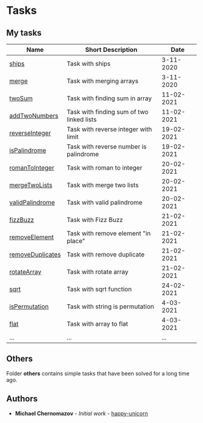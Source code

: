 # Tasks

## My tasks

| Name                                                                                      | Short Description                                          | Date       |
| ----------------------------------------------------------------------------------------- | ---------------------------------------------------------- | ---------- |
| [ships](https://github.com/happy-unicorn/tasks/blob/main/ships.js)                        | Task with ships                                            | 3-11-2020  |
| [merge](https://github.com/happy-unicorn/tasks/blob/main/merge.js)                        | Task with merging arrays                                   | 3-11-2020  |
| [twoSum](https://github.com/happy-unicorn/tasks/blob/main/twoSum.js)                      | Task with finding sum in array                             | 11-02-2021 |
| [addTwoNumbers](https://github.com/happy-unicorn/tasks/blob/main/addTwoNumbers.js)        | Task with finding sum of two linked lists                  | 11-02-2021 |
| [reverseInteger](https://github.com/happy-unicorn/tasks/blob/main/reverseInteger.js)      | Task with reverse integer with limit                       | 19-02-2021 |
| [isPalindrome](https://github.com/happy-unicorn/tasks/blob/main/isPalindrome.js)          | Task with reverse number is palindrome                     | 19-02-2021 |
| [romanToInteger](https://github.com/happy-unicorn/tasks/blob/main/romanToInteger.js)      | Task with roman to integer                                 | 20-02-2021 |
| [mergeTwoLists](https://github.com/happy-unicorn/tasks/blob/main/mergeTwoLists.js)        | Task with merge two lists                                  | 20-02-2021 |
| [validPalindrome](https://github.com/happy-unicorn/tasks/blob/main/validPalindrome.js)    | Task with valid palindrome                                 | 20-02-2021 |
| [fizzBuzz](https://github.com/happy-unicorn/tasks/blob/main/fizzBuzz.js)                  | Task with Fizz Buzz                                        | 21-02-2021 |
| [removeElement](https://github.com/happy-unicorn/tasks/blob/main/removeElement.js)        | Task with remove element "in place"                        | 21-02-2021 |
| [removeDuplicates](https://github.com/happy-unicorn/tasks/blob/main/removeDuplicates.js)  | Task with remove duplicate                                 | 21-02-2021 |
| [rotateArray](https://github.com/happy-unicorn/tasks/blob/main/rotateArray.js)            | Task with rotate array                                     | 21-02-2021 |
| [sqrt](https://github.com/happy-unicorn/tasks/blob/main/sqrt.js)                          | Task with sqrt function                                    | 24-02-2021 |
| [isPermutation](https://github.com/happy-unicorn/tasks/blob/main/isPermutation.js)        | Task with string is permutation                            | 4-03-2021  |
| [flat](https://github.com/happy-unicorn/tasks/blob/main/flat.js)                          | Task with array to flat                                    | 4-03-2021  |
| ...                                                                                       | ...                                                        | ...        |

## Others

Folder **others** contains simple tasks that have been solved for a long time ago.

## Authors

* **Michael Chernomazov** - *Initial work* - [happy-unicorn](https://github.com/happy-unicorn)
